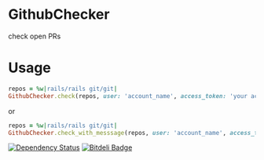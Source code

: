 # GithubChecker

check open PRs

# Usage

```ruby
repos = %w|rails/rails git/git|
GithubChecker.check(repos, user: 'account_name', access_token: 'your access_token')
```
or
```ruby
repos = %w|rails/rails git/git|
GithubChecker.check_with_messsage(repos, user: 'account_name', access_token: 'your access_token')
```

[![Dependency Status](https://gemnasium.com/ckazu/github_checker.png)](https://gemnasium.com/ckazu/github_checker)
[![Bitdeli Badge](https://d2weczhvl823v0.cloudfront.net/ckazu/github_checker/trend.png)](https://bitdeli.com/free "Bitdeli Badge")
